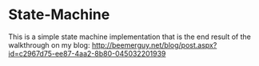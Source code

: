 State-Machine
=============

This is a simple state machine implementation that is the end result of the walkthrough on my blog:
http://beemerguy.net/blog/post.aspx?id=c2967d75-ee87-4aa2-8b80-045032201939
